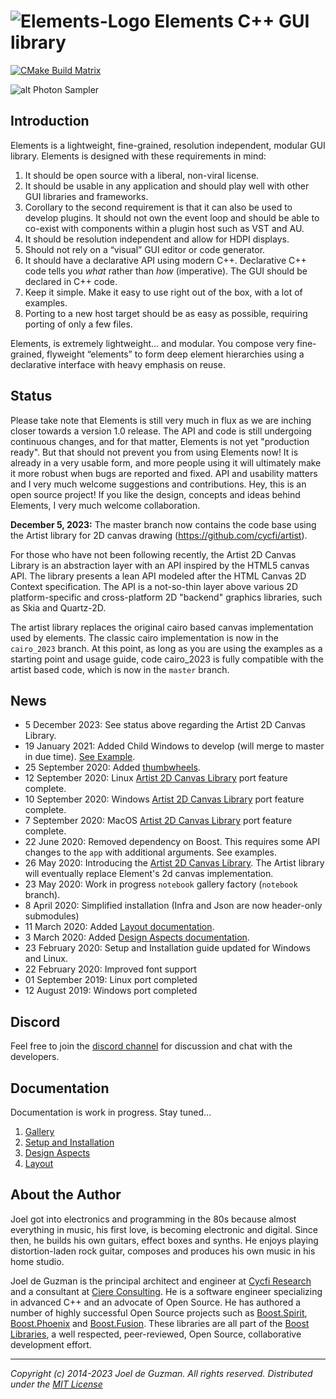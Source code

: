 # ![Elements-Logo](https://cycfi.github.io/assets/img/elements/elements.png) Elements C++ GUI library

[![CMake Build Matrix](https://github.com/cycfi/elements/workflows/Build/badge.svg)](https://github.com/cycfi/elements/actions?query=workflow%3ABuild)

![alt Photon Sampler](https://cycfi.github.io/assets/img/elements/photon_sampler.jpg)

## Introduction

Elements is a lightweight, fine-grained, resolution independent, modular GUI library.
Elements is designed with these requirements in mind:

1. It should be open source with a liberal, non-viral license.
2. It should be usable in any application and should play well with other GUI
   libraries and frameworks.
3. Corollary to the second requirement is that it can also be used to develop
   plugins. It should not own the event loop and should be able to co-exist
   with components within a plugin host such as VST and AU.
4. It should be resolution independent and allow for HDPI displays.
5. Should not rely on a “visual” GUI editor or code generator.
6. It should have a declarative API using modern C++. Declarative C++ code
   tells you *what* rather than *how* (imperative). The GUI should be
   declared in C++ code.
7. Keep it simple. Make it easy to use right out of the box, with a lot of examples.
8. Porting to a new host target should be as easy as possible, requiring
   porting of only a few files.

Elements, is extremely lightweight… and modular. You compose very
fine-grained, flyweight “elements” to form deep element hierarchies using a
declarative interface with heavy emphasis on reuse.

## Status

Please take note that Elements is still very much in flux as we are inching
closer towards a version 1.0 release. The API and code is still undergoing
continuous changes, and for that matter, Elements is not yet "production
ready". But that should not prevent you from using Elements now! It is
already in a very usable form, and more people using it will ultimately make
it more robust when bugs are reported and fixed. API and usability matters
and I very much welcome suggestions and contributions. Hey, this is an open
source project! If you like the design, concepts and ideas behind Elements, I
very much welcome collaboration.

**December 5, 2023:**
The master branch now contains the code base using the Artist library for 2D canvas 
drawing (https://github.com/cycfi/artist).

For those who have not been following recently, the Artist 2D Canvas Library is an abstraction layer with an API 
inspired by the HTML5 canvas API. The library presents a lean API modeled after the HTML Canvas 2D Context 
specification. The API is a not-so-thin layer above various 2D platform-specific and cross-platform 2D 
"backend" graphics libraries, such as Skia and Quartz-2D. 

The artist library replaces the original cairo based  canvas implementation used by elements. The classic 
cairo implementation is now in the `cairo_2023` branch. At this point, as long as you are using the examples 
as a starting point and usage guide, code cairo_2023 is fully compatible with the artist based code, which 
is now in the `master` branch. 

## News

- 5 December 2023: See status above regarding the Artist 2D Canvas Library.
- 19 January 2021: Added Child Windows to develop (will merge to master in due time). [See Example](https://bit.ly/3iLMJt2).
- 25 September 2020: Added [thumbwheels](https://github.com/cycfi/elements/issues/231).
- 12 September 2020: Linux [Artist 2D Canvas Library](https://github.com/cycfi/artist)
  port feature complete.
- 10 September 2020: Windows [Artist 2D Canvas Library](https://github.com/cycfi/artist)
  port feature complete.
- 7 September 2020: MacOS [Artist 2D Canvas Library](https://github.com/cycfi/artist)
  port feature complete.
- 22 June 2020: Removed dependency on Boost. This requires some API changes to
  the `app` with additional arguments. See examples.
- 26 May 2020: Introducing the [Artist 2D Canvas
  Library](https://github.com/cycfi/artist). The Artist library will
  eventually replace Element's 2d canvas implementation.
- 23 May 2020: Work in progress `notebook` gallery factory (`notebook` branch).
- 8 April 2020: Simplified installation (Infra and Json are now header-only submodules)
- 11 March 2020: Added [Layout documentation](http://cycfi.github.io/elements/layout).
- 3 March 2020: Added [Design Aspects documentation](http://cycfi.github.io/elements/aspects).
- 23 February 2020: Setup and Installation guide updated for Windows and Linux.
- 22 February 2020: Improved font support
- 01 September 2019: Linux port completed
- 12 August 2019: Windows port completed

## Discord

Feel free to join the [discord channel](https://discord.gg/NJkadSx) for discussion and chat with the developers.

## Documentation

Documentation is work in progress. Stay tuned...

1. [Gallery](http://cycfi.github.io/elements/gallery)
2. [Setup and Installation](http://cycfi.github.io/elements/setup)
3. [Design Aspects](http://cycfi.github.io/elements/aspects)
4. [Layout](http://cycfi.github.io/elements/layout)

## <a name="jdeguzman"></a>About the Author

Joel got into electronics and programming in the 80s because almost
everything in music, his first love, is becoming electronic and digital.
Since then, he builds his own guitars, effect boxes and synths. He enjoys
playing distortion-laden rock guitar, composes and produces his own music in
his home studio.

Joel de Guzman is the principal architect and engineer at [Cycfi
Research](https://www.cycfi.com/) and a consultant at [Ciere
Consulting](https://ciere.com/). He is a software engineer specializing in
advanced C++ and an advocate of Open Source. He has authored a number of
highly successful Open Source projects such as
[Boost.Spirit](http://tinyurl.com/ydhotlaf),
[Boost.Phoenix](http://tinyurl.com/y6vkeo5t) and
[Boost.Fusion](http://tinyurl.com/ybn5oq9v). These libraries are all part of
the [Boost Libraries](http://tinyurl.com/jubgged), a well respected,
peer-reviewed, Open Source, collaborative development effort.

-------------------------------------------------------------------------------

*Copyright (c) 2014-2023 Joel de Guzman. All rights reserved.*
*Distributed under the [MIT License](https://opensource.org/licenses/MIT)*
